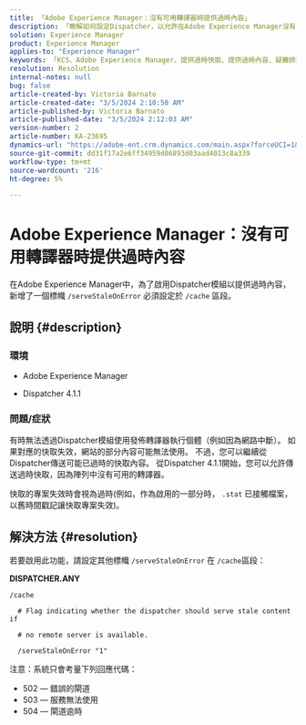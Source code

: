 ```yaml
---
title: 「Adobe Experience Manager：沒有可用轉譯器時提供過時內容」
description: 「瞭解如何設定Dispatcher，以允許在Adobe Experience Manager沒有可用轉譯器時傳送過時的快取。」
solution: Experience Manager
product: Experience Manager
applies-to: "Experience Manager"
keywords: 「KCS、Adobe Experience Manager、提供過時快取、提供過時內容、疑難排解、疑難排解、Dispatcher、AEM」
resolution: Resolution
internal-notes: null
bug: false
article-created-by: Victoria Barnato
article-created-date: "3/5/2024 2:10:50 AM"
article-published-by: Victoria Barnato
article-published-date: "3/5/2024 2:12:03 AM"
version-number: 2
article-number: KA-23695
dynamics-url: "https://adobe-ent.crm.dynamics.com/main.aspx?forceUCI=1&pagetype=entityrecord&etn=knowledgearticle&id=8adb4f94-95da-ee11-904c-000d3a3110f0"
source-git-commit: dd31f17a2e6ff34959d86893d03aad4013c8a339
workflow-type: tm+mt
source-wordcount: '216'
ht-degree: 5%

---
```


# Adobe Experience Manager：沒有可用轉譯器時提供過時內容


在Adobe Experience Manager中，為了啟用Dispatcher模組以提供過時內容，新增了一個標幟 `/serveStaleOnError` 必須設定於 `/cache` 區段。

## 說明 {#description}


### <b>環境</b>

- Adobe Experience Manager


- Dispatcher 4.1.1


### <b>問題/症狀</b>

有時無法透過Dispatcher模組使用發佈轉譯器執行個體（例如因為網路中斷）。 如果對應的快取失效，網站的部分內容可能無法使用。 不過，您可以繼續從Dispatcher傳送可能已過時的快取內容。 從Dispatcher 4.1.1開始，您可以允許傳送過時快取，因為陣列中沒有可用的轉譯器。

快取的專案失效時會視為過時(例如，作為啟用的一部分時， `.stat` 已接觸檔案，以舊時間戳記讓快取專案失效)。


## 解決方法 {#resolution}


若要啟用此功能，請設定其他標幟 `/serveStaleOnError` 在 `/cache`區段：

<b>DISPATCHER.ANY</b>


```
/cache

  # Flag indicating whether the dispatcher should serve stale content if

  # no remote server is available.

  /serveStaleOnError "1"
```




注意：系統只會考量下列回應代碼：

- 502 — 錯誤的閘道
- 503 — 服務無法使用
- 504 — 閘道逾時

